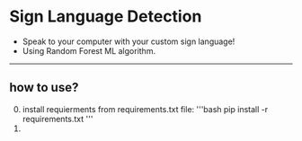 # Sign Language Detection
 - Speak to your computer with your custom sign language!
 - Using Random Forest ML algorithm.


---------------------------------------------------------------------------
## how to use?
0. install requierments from requirements.txt file:
   '''bash
   pip install -r requirements.txt
   '''
1.
